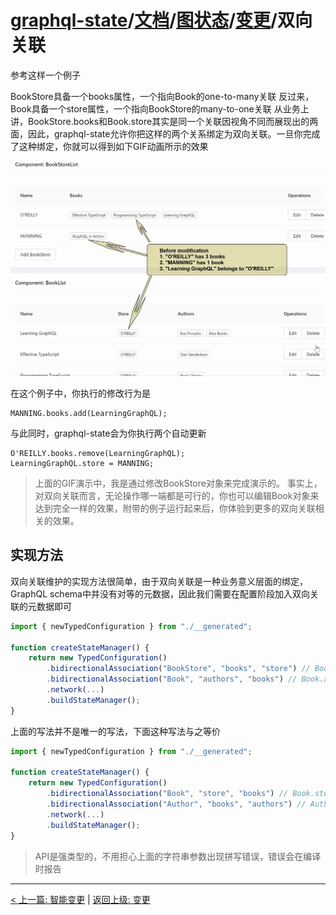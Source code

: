 # [graphql-state](https://github.com/babyfish-ct/graphql-state)/[文档](../../README.md)/[图状态](../README.md)/[变更](./README.md)/双向关联


参考这样一个例子

BookStore具备一个books属性，一个指向Book的one-to-many关联
反过来，Book具备一个store属性，一个指向BookStore的many-to-one关联
从业务上讲，BookStore.books和Book.store其实是同一个关联因视角不同而展现出的两面，因此，graphql-state允许你把这样的两个关系绑定为双向关联。一旦你完成了这种绑定，你就可以得到如下GIF动画所示的效果

![image](../../../bidirectional-association.gif "双向关联")

在这个例子中，你执行的修改行为是
```
MANNING.books.add(LearningGraphQL);
```
与此同时，graphql-state会为你执行两个自动更新
```
O'REILLY.books.remove(LearningGraphQL);
LearningGraphQL.store = MANNING;
```

> 上面的GIF演示中，我是通过修改BookStore对象来完成演示的。
> 事实上，对双向关联而言，无论操作哪一端都是可行的，你也可以编辑Book对象来达到完全一样的效果，附带的例子运行起来后，你体验到更多的双向关联相关的效果。

## 实现方法

双向关联维护的实现方法很简单，由于双向关联是一种业务意义层面的绑定，GraphQL schema中并没有对等的元数据，因此我们需要在配置阶段加入双向关联的元数据即可

```ts
import { newTypedConfiguration } from "./__generated";

function createStateManager() {
    return new TypedConfiguration()
        .bidirectionalAssociation("BookStore", "books", "store") // BookStore.books <---> Book.store
        .bidirectionalAssociation("Book", "authors", "books") // Book.authors <---> Author.books
        .network(...)
        .buildStateManager();
}
```
上面的写法并不是唯一的写法，下面这种写法与之等价
```ts
import { newTypedConfiguration } from "./__generated";

function createStateManager() {
    return new TypedConfiguration()
        .bidirectionalAssociation("Book", "store", "books") // Book.store <---> BookStore.books
        .bidirectionalAssociation("Author", "books", "authors") // Author.books <---> Book.authors 
        .network(...)
        .buildStateManager();
}
```

> API是强类型的，不用担心上面的字符串参数出现拼写错误，错误会在编译时报告

-----------

[< 上一篇: 智能变更](./smart-mutation.md) | [返回上级: 变更](./README.md) 
